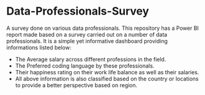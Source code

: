 # Data-Professionals-Survey
A survey done on various data professionals.
This repository has a Power BI report made based on a survey carried out on a number of data professionals.
It is a simple yet informative dashboard providing informations listed below:
- The Average salary across different professions in the field.
- The Preferred coding language by these professionals.
- Their happiness rating on their work life balance as well as their salaries.
- All above information is also classified based on the country or locations to provide a better perspective based on region.
